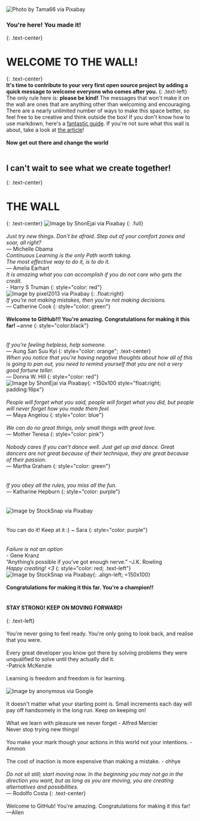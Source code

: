 ![Photo by Tama66 via Pixabay](Images/pixabay_Tama66.jpg)
<br>
### You're here! You made it!
{: .text-center}
<br>
# WELCOME TO THE WALL!
 {: .text-center}
<br>
**It's time to contribute to your very first open source project by adding a quick message to welcome everyone who comes after you.**
{: .text-left}
The only rule here is: **please be kind!** The messages that won't make it on the wall are ones that are anything other than welcoming and encouraging. There are a nearly unlimited number of ways to make this space better, so feel free to be creative and think outside the box! If you don't know how to use markdown, here's a [fantastic guide](http://agea.github.io/tutorial.md/). If you're not sure what this wall is about, take a look at [the article](https://towardsdatascience.com/getting-started-with-git-and-github-6fcd0f2d4ac6)!
<br>
<br>
**Now get out there and change the world**
<br>
<br>
## I can't wait to see what we create together!
{: .text-center}
<br>
# THE WALL
{: .text-center}
![Image by ShonEjai via Pixabay](Images/pixabay_ShonEjai.jpg)
{: .full}
<br>
<br>
*Just try new things. Don't be afraid. Step out of your comfort zones and soar, all right?*
<br>— Michelle Obama
<br>
*Continuous Learning is the only Path worth taking.*
<br>
*The most effective way to do it, is to do it.*
<br>— Amelia Earhart
<br>
*It is amazing what you can accomplish if you do not care who gets the credit.*
<br>- Harry S Truman
{: style="color: red"}
<br>
![Image by pixel2013 via Pixabay](Images/pixabay_pixel2013.jpg)
{: .float:right}
<br>
*If you’re not making mistakes, then you’re not making decisions.* 
<br>— Catherine Cook
{: style="color: green"}
<br>
<br>
**Welcome to GitHub!!! You're amazing. Congratulations for making it this far!** ~anne 
{: style="color:black"}
<br>
<br>
<br>
*If you’re feeling helpless, help someone.*
<br>— Aung San Suu Kyi
{: style="color: orange"; .text-center}
<br>
*When you notice that you’re having negative thoughts about how all of this is going to pan out,* 
*you need to remind yourself that you are not a very good fortune teller.* 
<br>— Donna W. Hill
{: style="color: red"}
<br>
![Image by ShonEjai via Pixabay](Images/pixabay_ShonEjai(hope).jpg){: =150x100 style="float:right; padding:16px"}
<br>
<br>
*People will forget what you said, people will forget what you did,* 
*but people will never forget how you made them feel.* 
<br>— Maya Angelou
{: style="color: blue"}
<br>
<br>
*We can do no great things, only small things with great love.*
 <br>— Mother Teresa
{: style="color: pink"}
<br>
<br>
*Nobody cares if you can’t dance well.* 
*Just get up and dance.* 
*Great dancers are not great because of their technique, they are great because of their passion.* 
<br>— Martha Graham
{: style="color: green"}
<br>
<br>
<br>
*If you obey all the rules, you miss all the fun.* 
<br>— Katharine Hepburn
{: style="color: purple"}
<br>
<br>
<br>
![Image by StockSnap via Pixabay](Images/pixabay_StockSnap(beauty).jpg)
<br>
<br>
<br>
You can do it! Keep at it :) ~ Sara
{: style="color: purple"}
<br>
<br>
<br>
*Failure is not an option*
<br> - Gene Kranz
<br>
“Anything’s possible if you’ve got enough nerve.” –J.K. Rowling
<br>
*Happy creating! <3*
{: style="color: red; .text-left"}
![Image by StockSnap via Pixabay](Images/pixabay_StockSnap(cat).jpg){: .align-left; =150x100}
<br>
<br>
**Congratulations for making it this far. You're a champion!!**
<br>
<br>
#### STAY STRONG! KEEP ON MOVING FORWARD!
{: .text-left}
<br>
<br>
You're never going to feel ready. You're only going to look back, and realise that you were.
<br>
<br>
Every great developer you know got there by solving problems they were unqualified to solve until they actually did it.
<br>-Patrick McKenzie
<br>
<br>
Learning is freedom and freedom is for learning.
<br>
<br>
![Image by anonymous via Google](Images/chinese_saying.jpg)
<br>
<br>
It doesn't matter what your starting point is. Small increments each day will pay off handsomely in the long run. Keep on keeping on!
<br>
<br>
What we learn with pleasure we never forget - Alfred Mercier
<br> Never stop trying new things!
<br>
<br> 
You make your mark though your actions in this world not your intentions. - Ammon 
<br>
<br> 
The cost of inaction is more expensive than making a mistake. - ohhye 
<br>
<br>
*Do not sit still; start moving now. In the beginning you may not go in the direction you want, but as long as you are moving, you are creating alternatives and possibilities.*
<br>— Rodolfo Costa 
{: .text-center}
<br>
<br>Welcome to GitHub! You're amazing. Congratulations for making it this far!<br>
—Allen <br>